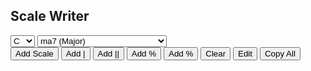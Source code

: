 <html>
<style>
  #scale {
    padding-left: 5px;
  }
</style>
<body>
<h2>Scale Writer</h2>
<select id="rootSelect">
  <option value="cSharp">C♯</option>
  <option value="fSharp">F♯</option>
  <option value="bNatural">B</option>
  <option value="eNatural">E</option>
  <option value="aNatural">A</option>
  <option value="dNatural">D</option>
  <option value="gNatural">G</option>
  <option value="cNatural" selected>C</option>
  <option value="fNatural">F</option>
  <option value="bFlat">B♭</option>
  <option value="eFlat">E♭</option>
  <option value="aFlat">A♭</option>
  <option value="dFlat">D♭</option>
  <option value="gFlat">G♭</option>
  <option value="cFlat">C♭</option>  
  </select>
  <select id="chordSelect">
    <option value="0">ma7 (Major)</option>
    <option value="1">ma7 (Major Bebop)</option>
    <option value="2">ma7 (Major Pentatonic)</option>
    <option value="3">ma+4 (Lydian)</option>
    <option value="4">7 (Mixolydian)</option>
    <option value="5">7 (Mixolydian Bebop)</option>
    <option value="6">7 (Major Pentatonic)</option>
    <option value="7">7 (Major Blues)</option>
    <option value="8">7 (Minor Blues)</option>
    <option value="9">7 (Composite Blues)</option>
    <option value="10">7♭9 (3rd Mode of Major Bebop)</option>
    <option value="11">7♯9 (Diminished Whole-Tone)</option>
    <option value="12">7♯11 (Lydian Dominant)</option>
    <option value="13">7+ (Whole-Tone)</option>
    <option value="14">mi7 (Dorian)</option>
    <option value="15">mi7 (Minor Pentatonic)</option>
    <option value="16">mi7 (Minor Blues)</option>
    <option value="17">-7♭5 (Locrian)</option>
    <option value="18">°7 (WH Diminished)</option>
    <option value="19">ma+5 (Lydian Augmented)</option>
    <option value="20">mi(ma7) (Melodic Minor)</option>
    <option value="21">mi(ma♭6) (Harmonic Minor)</option>
    <option value="22">* (Chromatic)</option>     
  </select><br>
<button onclick="scaleFunction()">Add Scale</button>
<button onclick="myBarline()">Add |</button>
<button onclick="myBarlinedbl()">Add ||</button>
<button onclick="myRepeatbar()">Add %</button>
<button onclick="myRepeatbar()">Add %</button>
<button onclick="clearFunction()">Clear</button>
<button onclick="editFunction()">Edit</button>
<button onclick="copyAll()">Copy All</button><br>
<div id="scale" contenteditable="true"></div>
<script>
//nestedArrays//
const rootNested = [[2, 7, 12, 17, 22, 27, 32, 37, 43], [17, 22, 27, 31, 37, 43, 49, 54, 59], [31, 37, 43, 48, 54, 59, 65, 70, 76], [11, 17, 22, 26, 31, 37, 43, 48, 54], [26, 31, 37, 42, 48, 54, 59, 64, 70], [6, 11, 17, 21, 26, 31, 37, 42, 48], [21, 26, 31, 36, 42, 48, 54, 58, 64], [1, 6, 11, 16, 21, 26, 31, 36, 42], [16, 21, 26, 30, 36, 42, 48, 53, 58], [30, 36, 42, 47, 53, 58, 64, 69, 75], [10, 16, 21, 25, 30, 36, 42, 47, 53], [25, 30, 36, 41, 47, 53, 58, 63, 69], [5, 10, 16, 20, 25, 30, 36, 41, 47], [20, 25, 30, 35, 41, 47, 53, 57, 63], [0, 5, 10, 15, 20, 25, 30, 35, 41]];
const degNested = [[0, 1, 2, 3, 4, 5, 6, 7, 1], [0, 1, 2, 3, 4, 4, 5, 6, 7], [0, 1, 2, 4, 5, 7], [0, 1, 2, 3, 4, 5, 6, 7, 1], [0, 1, 2, 3, 4, 5, 6, 7, 1], [0, 1, 2, 3, 4, 5, 6, 6, 7], [0, 1, 2, 4, 5, 7], [0, 1, 2, 2, 4, 5, 7], [0, 2, 3, 3, 4, 6, 7], [0, 1, 2, 2, 3, 3, 4, 5, 6, 7], [0, 1, 2, 2, 3, 4, 5, 6, 7], [0, 1, 2, 2, 3, 4, 6, 7], [0, 1, 2, 3, 4, 5, 6, 7, 1], [0, 1, 2, 3, 4, 6, 7], [0, 1, 2, 3, 4, 5, 6, 7, 1], [0, 2, 3, 4, 6, 7], [0, 2, 3, 3, 4, 6, 7], [0, 1, 2, 3, 4, 5, 6, 7, 1], [0, 1, 2, 3, 4, 5, 5, 6, 7], [0, 1, 2, 3, 4, 5, 6, 7, 1], [0, 1, 2, 3, 4, 5, 6, 7, 1], [0, 1, 2, 3, 4, 5, 6, 7, 1], [0, 0, 1, 1, 2, 3, 3, 4, 4, 5, 5, 6, 7]];
const qualNested = [[0, 0, 0, 0, 0, 0, 0, 0, 0], [0, 0, 0, 0, 0, -1, 0, 0, 0], [0, 0, 0, 0, 0, 0], [0, 0, 0, -1, 0, 0, 0, 0, 0], [0, 0, 0, 0, 0, 0, 1, 0, 0], [0, 0, 0, 0, 0, 0, 1, 0, 0], [0, 0, 0, 0, 0, 0], [0, 0, 1, 0, 0, 0, 0], [0, 1, 0, -1, 0, 1, 0], [0, 0, 1, 0, 0, -1, 0, 0, 1, 0], [0, 1, 1, 0, 0, 0, 1, 1, 0], [0, 1, 1, 0, -1, -1, 1, 0], [0, 0, 0, -1, 0, 0, 1, 0, 0], [0, 0, 0, -1, -1, 1, 0], [0, 0, 1, 0, 0, 0, 1, 0, 0], [0, 1, 0, 0, 1, 0], [0, 1, 0, -1, 0, 1, 0], [0, 1, 1, 0, 1, 1, 1, 0, 1], [0, 0, 1, 0, 1, 1, 0, 0, 0], [0, 0, 0, -1, -1, 0, 0, 0, 0], [0, 0, 1, 0, 0, 0, 0, 0, 0], [0, 0, 1, 0, 0, 1, 0, 0, 0], [0, -1, 0, -1, 0, 0, -1, 0, -1, 0, -1, 0, 0]];
//copy//
function copyAll() {
  alert("Copied!");
  const richTextDiv = document.getElementById("scale");
  const clipboardItem = new ClipboardItem({
	"text/plain": new Blob(
		[richTextDiv.innerText],
		{ type: "text/plain" }
	),
	"text/html": new Blob(
		[richTextDiv.outerHTML],
		{ type: "text/html" }
	),
});
navigator.clipboard.write([clipboardItem]);
}
//edit//
function editFunction() {
  document.getElementById("scale").focus();
}
//clear//
function clearFunction() {
  let text;
  if (confirm("Are you sure?") == true) {
    document.getElementById("scale").innerHTML = "";
  }
}
//barline//
function myBarline() {
  const div = document.getElementById("scale");
  div.insertAdjacentHTML('beforeend',"<b>𝄖𝄖𝄖𝄖𝄖𝄖𝄖𝄖𝄖𝄖𝄖𝄖</b>" + "<br>");
  }
function myBarlinedbl() {
  const div = document.getElementById("scale");
  div.insertAdjacentHTML('beforeend',"<b>𝄗𝄗𝄗𝄗𝄗𝄗𝄗𝄗𝄗𝄗𝄗𝄗</b>" + "<br>");
  }
function myRepeatbar() {
  const div = document.getElementById("scale");
  div.insertAdjacentHTML('beforeend',"        𝄎        " + "<br>");
  }
function scaleFunction() {
  let a = rootSelect.options[rootSelect.selectedIndex].text;
  let b = chordSelect.options[chordSelect.selectedIndex].text;
  const noteArray = ["C♭","C","C♯","D","C","D♭","D","D♯","E","D","E♭","E","E♯","F♯","E♭","F♭","F","F♯","G","F","G♭","G","G♯","A","G","A♭","A","A♯","B","A","B♭","B","B♯","C♯","B♭","C♭","C","C♯","D","C♭","C","D♭","D","D♯","E","D♭","D","E♭","E","E♯","F♯","E♭","F♭","F","F♯","G","F","G♭","G","G♯","A","G♭","G","A♭","A","A♯","B","A♭","A","B♭","B","B♯","C♯","B♭","C♭","C","C♯","D"
  ];
  var x = document.getElementById("rootSelect").selectedIndex;
  let y = document.getElementById("chordSelect").selectedIndex;
  let degLen = degNested[y].length;
  let scale = "<b>" + a + b + "</b>" + "<br>";
  for (let i = 0; i < degLen; i++) {
    scale += noteArray[rootNested[x][degNested[y][i]]-qualNested[y][i]] + " ";
  }
  const div = document.getElementById("scale");
  div.insertAdjacentHTML('beforeend', scale + "<br>");
  }
</script>
</body>
</html>
